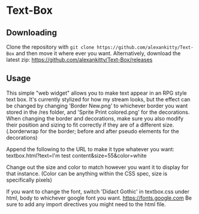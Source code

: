 # Text-Box

## Downloading
Clone the repository with `git clone https://github.com/alexankitty/Text-Box` and then move it where ever you want.
Alternatively, download the latest zip: https://github.com/alexankitty/Text-Box/releases

## Usage

This simple "web widget" allows you to make text appear in an RPG style text box. It's currently stylized for how my stream looks, but the effect can be changed by changing 'Border New.png' to whichever border you want stored in the /res folder, and 'Sprite Print colored.png' for the decorations. When changing the border and decorations, make sure you also modify their position and sizing to fit correctly if they are of a different size. (.borderwrap for the border; before and after pseudo elements for the decorations)

Append the following to the URL to make it type whatever you want: textbox.html?text=I'm test content&size=55&color=white

Change out the size and color to match however you want it to display for that instance. (Color can be anything within the CSS spec, size is specifically pixels)

If you want to change the font, switch 'Didact Gothic' in textbox.css under html, body to whichever google font you want. https://fonts.google.com
Be sure to add any import directives you might need to the html file.

